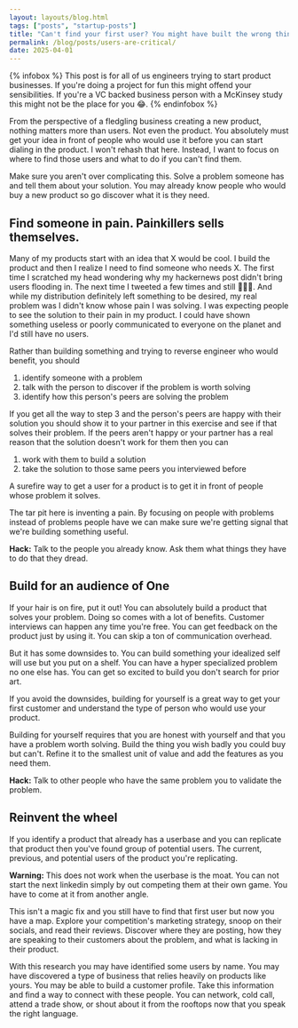 ```yaml
---
layout: layouts/blog.html
tags: ["posts", "startup-posts"]
title: "Can't find your first user? You might have built the wrong thing."
permalink: /blog/posts/users-are-critical/
date: 2025-04-01
---
```


{% infobox %}
This post is for all of us engineers trying to start product businesses. If you're doing a project for fun this might offend your sensibilities. If you're a VC backed business person with a McKinsey study this might not be the place for you 😂.
{% endinfobox %}

From the perspective of a fledgling business creating a new product, nothing matters more than users. Not even the product. You absolutely must get your idea in front of people who would use it before you can start dialing in the product. I won't rehash that here. Instead, I want to focus on where to find those users and what to do if you can't find them.

Make sure you aren't over complicating this. Solve a problem someone has and tell them about your solution. You may already know people who would buy a new product so go discover what it is they need.


## Find someone in pain. Painkillers sells themselves.

Many of my products start with an idea that X would be cool. I build the product and then I realize I need to find someone who needs X. The first time I scratched my head wondering why my hackernews post didn't bring users flooding in. The next time I tweeted a few times and still 🦗🦗🦗. And while my distribution definitely left something to be desired, my real problem was I didn't know whose pain I was solving. I was expecting people to see the solution to their pain in my product. I could have shown something useless or poorly communicated to everyone on the planet and I'd still have no users.

Rather than building something and trying to reverse engineer who would benefit, you should 

1. identify someone with a problem
2. talk with the person to discover if the problem is worth solving
3. identify how this person's peers are solving the problem

If you get all the way to step 3 and the person's peers are happy with their solution you should show it to your partner in this exercise and see if that solves their problem. If the peers aren't happy or your partner has a real reason that the solution doesn't work for them then you can 

1. work with them to build a solution
2. take the solution to those same peers you interviewed before

A surefire way to get a user for a product is to get it in front of people whose problem it solves. 

The tar pit here is inventing a pain. By focusing on people with problems instead of problems people have we can make sure we're getting signal that we're building something useful. 

**Hack:** Talk to the people you already know. Ask them what things they have to do that they dread.

## Build for an audience of One

If your hair is on fire, put it out! You can absolutely build a product that solves your problem. Doing so comes with a lot of benefits. Customer interviews can happen any time you're free. You can get feedback on the product just by using it. You can skip a ton of communication overhead.

But it has some downsides to. You can build something your idealized self will use but you put on a shelf. You can have a hyper specialized problem no one else has. You can get so excited to build you don't search for prior art.

If you avoid the downsides, building for yourself is a great way to get your first customer and understand the type of person who would use your product.

Building for yourself requires that you are honest with yourself and that you have a problem worth solving. Build the thing you wish badly you could buy but can't. Refine it to the smallest unit of value and add the features as you need them.

**Hack:** Talk to other people who have the same problem you to validate the problem.

## Reinvent the wheel

If you identify a product that already has a userbase and you can replicate that product then you've found group of potential users. The current, previous, and potential users of the product you're replicating.

**Warning:** This does not work when the userbase is the moat. You can not start the next linkedin simply by out competing them at their own game. You have to come at it from another angle.

This isn't a magic fix and you still have to find that first user but now you have a map. Explore your competition's marketing strategy, snoop on their socials, and read their reviews. Discover where they are posting, how they are speaking to their customers about the problem, and what is lacking in their product.

With this research you may have identified some users by name. You may have discovered a type of business that relies heavily on products like yours. You may be able to build a customer profile. Take this information and find a way to connect with these people. You can network, cold call, attend a trade show, or shout about it from the rooftops now that you speak the right language.
